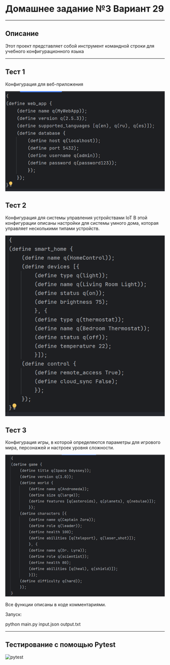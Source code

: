 # Домашнее задание №3 Вариант 29
___
## Описание
Этот проект представляет собой инструмент командной строки для учебного конфигурационного языка
___
## Тест 1 
Конфигурация для веб-приложения

![test1](https://github.com/kseniauuy/konfupr3/blob/main/img/web.png)
## Тест 2
Конфигурация для системы управления устройствами IoT
В этой конфигурации описаны настройки для системы умного дома, которая управляет несколькими типами устройств.

![test2](https://github.com/kseniauuy/konfupr3/blob/main/img/Iot.png)
## Тест 3
Конфигурация игры, в которой определяются параметры для игрового мира, персонажей и настроек уровня сложности.

![test3](https://github.com/kseniauuy/konfupr3/blob/main/img/game.png)

Все функции описаны в коде комментариями.

Запуск:

python main.py input.json output.txt
___
## Тестирование с помощью Pytest
![pytest](https://github.com/d1nech/KonfUpravlenie/blob/main/HW№3/testimg/pytest.png?raw=true)
